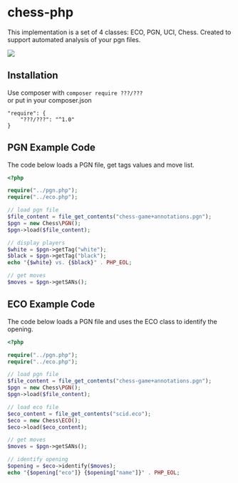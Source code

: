 # chess-php

This implementation is a set of 4 classes: ECO, PGN, UCI, Chess.
Created to support automated analysis of your pgn files.

![](https://github.com/nicolasboulenc/chess-php/workflows/chess-composer/badge.svg)


## Installation

Use composer with `composer require ???/???`   
or put in your composer.json  
```
"require": {
	"???/???": "^1.0"
}
```


## PGN Example Code
The code below loads a PGN file, get tags values and move list.

```php
<?php

require("../pgn.php");
require("../eco.php");

// load pgn file
$file_content = file_get_contents("chess-game+annotations.pgn");
$pgn = new Chess\PGN();
$pgn->load($file_content);

// display players
$white = $pgn->getTag("white");
$black = $pgn->getTag("black");
echo "{$white} vs. {$black}" . PHP_EOL;

// get moves
$moves = $pgn->getSANs();

```

## ECO Example Code
The code below loads a PGN file and uses the ECO class to identify the opening.

```php
<?php

require("../pgn.php");
require("../eco.php");

// load pgn file
$file_content = file_get_contents("chess-game+annotations.pgn");
$pgn = new Chess\PGN();
$pgn->load($file_content);

// load eco file
$eco_content = file_get_contents("scid.eco");
$eco = new Chess\ECO();
$eco->load($eco_content);

// get moves
$moves = $pgn->getSANs();

// identify opening
$opening = $eco->identify($moves);
echo "{$opening["eco"]} {$opening["name"]}" . PHP_EOL;

```
